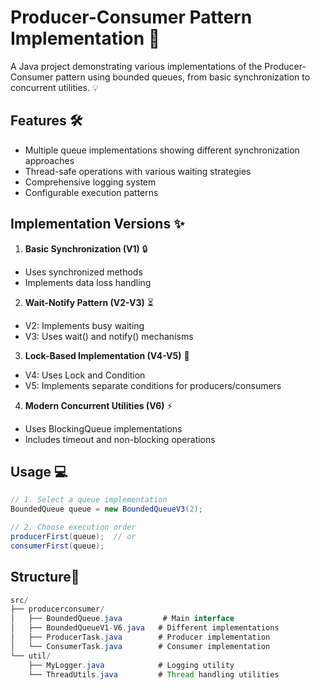 # Producer-Consumer Pattern Implementation 🔄

A Java project demonstrating various implementations of the Producer-Consumer pattern using bounded queues, from basic synchronization to concurrent utilities. 💡

## Features 🛠️
* Multiple queue implementations showing different synchronization approaches
* Thread-safe operations with various waiting strategies 
* Comprehensive logging system
* Configurable execution patterns

## Implementation Versions ✨
1. **Basic Synchronization (V1)** 🔒
  * Uses synchronized methods
  * Implements data loss handling

2. **Wait-Notify Pattern (V2-V3)** ⏳
  * V2: Implements busy waiting
  * V3: Uses wait() and notify() mechanisms 

3. **Lock-Based Implementation (V4-V5)** 🔐
  * V4: Uses Lock and Condition
  * V5: Implements separate conditions for producers/consumers

4. **Modern Concurrent Utilities (V6)** ⚡
  * Uses BlockingQueue implementations
  * Includes timeout and non-blocking operations

## Usage 💻
```java
// 1. Select a queue implementation
BoundedQueue queue = new BoundedQueueV3(2);

// 2. Choose execution order
producerFirst(queue);  // or
consumerFirst(queue);
```
## Structure📂

```java
src/
├── producerconsumer/
│   ├── BoundedQueue.java         # Main interface
│   ├── BoundedQueueV1-V6.java   # Different implementations
│   ├── ProducerTask.java        # Producer implementation
│   └── ConsumerTask.java        # Consumer implementation
└── util/
    ├── MyLogger.java            # Logging utility
    └── ThreadUtils.java         # Thread handling utilities
